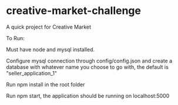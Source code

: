 # creative-market-challenge
A quick project for Creative Market

To Run:

Must have node and mysql installed.

Configure mysql connection through config/config.json and create a database with whatever name you choose to go with, the default is "seller_application_1"

Run npm install in the root folder

Run npm start, the application should be running on localhost:5000
